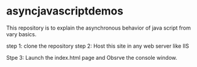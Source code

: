 # asyncjavascriptdemos
This repository is to explain the asynchronous behavior of java script from vary basics.

step 1: clone the repository
step 2: Host this site in any web server like IIS

Stpe 3: Launch the index.html page and Obsrve the console window.

